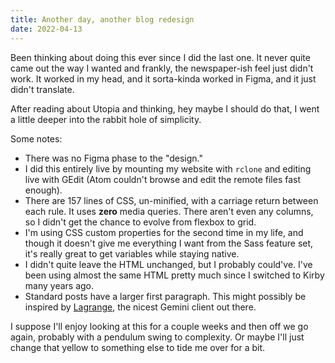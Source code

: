 ```yaml
---
title: Another day, another blog redesign
date: 2022-04-13
---
```






Been thinking about doing this ever since I did the last one. It never quite came out the way I wanted and frankly, the newspaper-ish feel just didn't work. It worked in my head, and it sorta-kinda worked in Figma, and it just didn't translate.

After reading about Utopia and thinking, hey maybe I should do that, I went a little deeper into the rabbit hole of simplicity.

Some notes:
- There was no Figma phase to the "design."
- I did this entirely live by mounting my website with `rclone` and editing live with GEdit (Atom couldn't browse and edit the remote files fast enough).
- There are 157 lines of CSS, un-minified, with a carriage return between each rule. It uses **zero** media queries. There aren't even any columns, so I didn't get the chance to evolve from flexbox to grid.
- I'm using CSS custom properties for the second time in my life, and though it doesn't give me everything I want from the Sass feature set, it's really great to get variables while staying native.
- I didn't quite leave the HTML unchanged, but I probably could've. I've been using almost the same HTML pretty much since I switched to Kirby many years ago.
- Standard posts have a larger first paragraph. This might possibly be inspired by [Lagrange](https://gmi.skyjake.fi/lagrange/), the nicest Gemini client out there.

I suppose I'll enjoy looking at this for a couple weeks and then off we go again, probably with a pendulum swing to complexity. Or maybe I'll just change that yellow to something else to tide me over for a bit.
